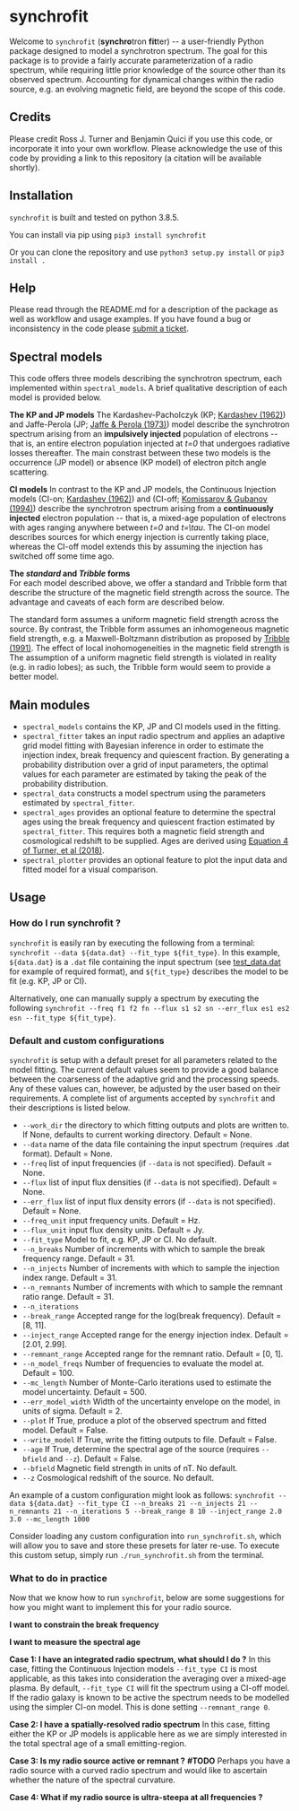 # synchrofit
Welcome to ```synchrofit``` (**synchro**tron **fit**ter) -- a user-friendly Python package designed to model a synchrotron spectrum. The goal for this package is to provide a fairly accurate parameterization of a radio spectrum, while requiring little prior knowledge of the source other than its observed spectrum. Accounting for dynamical changes within the radio source, e.g. an evolving magnetic field, are beyond the scope of this code.

## Credits
Please credit Ross J. Turner and Benjamin Quici if you use this code, or incorporate it into your own workflow. Please acknowledge the use of this code by providing a link to this repository (a citation will be available shortly). 

## Installation
```synchrofit``` is built and tested on python 3.8.5.

You can install via pip using
`pip3 install synchrofit`

Or you can clone the repository and use `python3 setup.py install` or `pip3 install .`

## Help
Please read through the README.md for a description of the package as well as workflow and usage examples. If you have found a bug or inconsistency in the code please [submit a ticket](https://github.com/synchrofit/synchrofit/issues). 

## Spectral models
This code offers three models describing the synchrotron spectrum, each implemented within `spectral_models`. A brief qualitative description of each model is provided below. 

<!-- : the Kardashev-Pacholczyk (KP; [Kardashev 1962](https://ui.adsabs.harvard.edu/abs/1962SvA.....6..317K/abstract)) model, the Jaffe-Perola (JP; [Jaffe & Perola 1973](https://ui.adsabs.harvard.edu/abs/1973A%26A....26..423J/abstract)) model and the Continuous-Injection (CI-on; [Kardashev 1962](https://ui.adsabs.harvard.edu/abs/1962SvA.....6..317K/abstract)) and (CI-off; [Komissarov & Gubanov 1994](https://ui.adsabs.harvard.edu/abs/1994A%26A...285...27K/abstract)) models. The expressions for the KP, JP and CI-on models are adapted from [Turner et al (2018b)](https://ui.adsabs.harvard.edu/abs/2018MNRAS.474.3361T/abstract), and the expression for the CI-off model is adapted from [Turner et al (2018)](https://ui.adsabs.harvard.edu/abs/2018MNRAS.476.2522T/abstract).  -->


**The KP and JP models**
The Kardashev-Pacholczyk (KP; [Kardashev (1962)](https://ui.adsabs.harvard.edu/abs/1962SvA.....6..317K/abstract)) and Jaffe-Perola (JP; [Jaffe & Perola (1973)](https://ui.adsabs.harvard.edu/abs/1973A%26A....26..423J/abstract)) model describe the synchrotron spectrum arising from an **impulsively injected** population of electrons -- that is, an entire electron population injected at *t=0* that undergoes radiative losses thereafter. The main constrast between these two models is the occurrence (JP model) or absence (KP model) of electron pitch angle scattering. 

**CI models**
In contrast to the KP and JP models, the Continuous Injection models (CI-on; [Kardashev (1962)](https://ui.adsabs.harvard.edu/abs/1962SvA.....6..317K/abstract)) and (CI-off; [Komissarov & Gubanov (1994)](https://ui.adsabs.harvard.edu/abs/1994A%26A...285...27K/abstract)) describe the synchrotron spectrum arising from a **continuously injected** electron population -- that is, a mixed-age population of electrons with ages ranging anywhere between *t=0* and *t=\tau*. The CI-on model describes sources for which energy injection is currently taking place, whereas the CI-off model extends this by assuming the injection has switched off some time ago. 

**The *standard* and *Tribble* forms** <br />
For each model described above, we offer a standard and Tribble form that describe the structure of the magnetic field strength across the source. The advantage and caveats of each form are described below. 

The standard form assumes a uniform magnetic field strength across the source. By contrast, the Tribble form assumes an inhomogeneous magnetic field strength, e.g. a Maxwell-Boltzmann distribution as proposed by [Tribble (1991)](https://ui.adsabs.harvard.edu/abs/1991MNRAS.253..147T/abstract). The effect of local inohomogeneities in the magnetic field strength is The assumption of a uniform magnetic field strength is violated in reality (e.g. in radio lobes); as such, the Tribble form would seem to provide a better model.  

## Main modules
- `spectral_models` contains the KP, JP and CI models used in the fitting. 
- `spectral_fitter` takes an input radio spectrum and applies an adaptive grid model fitting with Bayesian inference in order to estimate the injection index, break frequency and quiescent fraction. By generating a probability distribution over a grid of input parameters, the optimal values for each parameter are estimated by taking the peak of the probability distribution. 
- `spectral_data` constructs a model spectrum using the parameters estimated by `spectral_fitter`.
- `spectral_ages` provides an optional feature to determine the spectral ages using the break frequency and quiescent fraction estimated by `spectral_fitter`. This requires both a magnetic field strength and cosmological redshift to be supplied. Ages are derived using [Equation 4 of Turner, et al (2018)](https://ui.adsabs.harvard.edu/abs/2018MNRAS.476.2522T/abstract). 
- `spectral_plotter` provides an optional feature to plot the input data and fitted model for a visual comparison.

## Usage
### How do I run synchrofit ?
```synchrofit``` is easily ran by executing the following from a terminal: 
`synchrofit --data ${data.dat} --fit_type ${fit_type}`. 
In this example, `${data.dat}` is a `.dat` file containing the input spectrum (see [test_data.dat](https://github.com/synchrofit/synchrofit/test) for example of required format), and `${fit_type}` describes the model to be fit (e.g. KP, JP or CI). 

Alternatively, one can manually supply a spectrum by executing the following 
`synchrofit --freq f1 f2 fn --flux s1 s2 sn --err_flux es1 es2 esn --fit_type ${fit_type}`. 

### Default and custom configurations
```synchrofit``` is setup with a default preset for all parameters related to the model fitting. The current default values seem to provide a good balance between the coarseness of the adaptive grid and the processing speeds. Any of these values can, however, be adjusted by the user based on their requirements. A complete list of arguments accepted by ```synchrofit``` and their descriptions is listed below. 
- `--work_dir` the directory to which fitting outputs and plots are written to. If None, defaults to current working directory. Default = None.
- `--data` name of the data file containing the input spectrum (requires .dat format). Default = None.
- `--freq` list of input frequencies (if `--data` is not specified). Default = None. 
- `--flux` list of input flux densities (if `--data` is not specified). Default = None. 
- `--err_flux` list of input flux density errors (if `--data` is not specified). Default = None. 
- `--freq_unit` input frequency units. Default = Hz.
- `--flux_unit` input flux density units. Default = Jy.
- `--fit_type` Model to fit, e.g. KP, JP or CI. No default. 
- `--n_breaks` Number of increments with which to sample the break frequency range. Default = 31.
- `--n_injects` Number of increments with which to sample the injection index range. Default = 31.
- `--n_remnants` Number of increments with which to sample the remnant ratio range. Default = 31.
- `--n_iterations` 
- `--break_range` Accepted range for the log(break frequency). Default = [8, 11]. 
- `--inject_range` Accepted range for the energy injection index. Default = [2.01, 2.99]. 
- `--remnant_range` Accepted range for the remnant ratio. Default = [0, 1]. 
- `--n_model_freqs` Number of frequencies to evaluate the model at. Default = 100.
- `--mc_length` Number of Monte-Carlo iterations used to estimate the model uncertainty. Default = 500. 
- `--err_model_width` Width of the uncertainty envelope on the model, in units of sigma. Default = 2. 
- `--plot` If True, produce a plot of the observed spectrum and fitted model. Default = False. 
- `--write_model` If True, write the fitting outputs to file. Default = False.
- `--age` If True, determine the spectral age of the source (requires `--bfield` and `--z`). Default = False.
- `--bfield` Magnetic field strength in units of nT. No default. 
- `--z` Cosmological redshift of the source. No default. 

An example of a custom configuration might look as follows:
`synchrofit --data ${data.dat} --fit_type CI --n_breaks 21 --n_injects 21 --n_remnants 21 --n_iterations 5 --break_range 8 10 --inject_range 2.0 3.0 --mc_length 1000`

Consider loading any custom configuration into `run_synchrofit.sh`, which will allow you to save and store these presets for later re-use. To execute this custom setup, simply run `./run_synchrofit.sh` from the terminal.

### What to do in practice
Now that we know how to run ```synchrofit```, below are some suggestions for how you might want to implement this for your radio source. 


**I want to constrain the break frequency**

**I want to measure the spectral age**


**Case 1: I have an integrated radio spectrum, what should I do ?**
In this case, fitting the Continuous Injection models `--fit_type CI` is most applicable, as this takes into consideration the averaging over a mixed-age plasma. By default, `--fit_type CI` will fit the spectrum using a CI-off model. If the radio galaxy is known to be active the spectrum needs to be modelled using the simpler CI-on model. This is done setting `--remnant_range 0`.

**Case 2: I have a spatially-resolved radio spectrum**
In this case, fitting either the KP or JP models is applicable here as we are simply interested in the total spectral age of a small emitting-region.

**Case 3: Is my radio source active or remnant ?**
**#TODO** Perhaps you have a radio source with a curved radio spectrum and would like to ascertain whether the nature of the spectral curvature. 

**Case 4: What if my radio source is ultra-steepa at all frequencies ?** 
